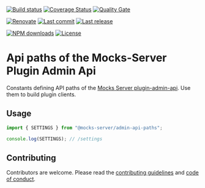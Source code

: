 [![Build status][build-image]][build-url] [![Coverage Status][coveralls-image]][coveralls-url] [![Quality Gate][quality-gate-image]][quality-gate-url]

[![Renovate](https://img.shields.io/badge/renovate-enabled-brightgreen.svg)](https://renovatebot.com) [![Last commit][last-commit-image]][last-commit-url] [![Last release][release-image]][release-url] 

[![NPM downloads][npm-downloads-image]][npm-downloads-url] [![License][license-image]][license-url]


# Api paths of the Mocks-Server Plugin Admin Api

Constants defining API paths of the [Mocks Server plugin-admin-api][plugin-admin-api-url]. Use them to build plugin clients.

## Usage

```js
import { SETTINGS } from "@mocks-server/admin-api-paths";

console.log(SETTINGS); // /settings
```

## Contributing

Contributors are welcome.
Please read the [contributing guidelines](.github/CONTRIBUTING.md) and [code of conduct](.github/CODE_OF_CONDUCT.md).

[plugin-admin-api-url]: https://github.com/mocks-server/plugin-admin-api

[coveralls-image]: https://coveralls.io/repos/github/mocks-server/admin-api-paths/badge.svg
[coveralls-url]: https://coveralls.io/github/mocks-server/admin-api-paths
[build-image]: https://github.com/mocks-server/admin-api-paths/workflows/build/badge.svg?branch=master
[build-url]: https://github.com/mocks-server/admin-api-paths/actions?query=workflow%3Abuild+branch%3Amaster
[last-commit-image]: https://img.shields.io/github/last-commit/mocks-server/admin-api-paths.svg
[last-commit-url]: https://github.com/mocks-server/admin-api-paths/commits
[license-image]: https://img.shields.io/npm/l/@mocks-server/admin-api-paths.svg
[license-url]: https://github.com/mocks-server/admin-api-paths/blob/master/LICENSE
[npm-downloads-image]: https://img.shields.io/npm/dm/@mocks-server/admin-api-paths.svg
[npm-downloads-url]: https://www.npmjs.com/package/@mocks-server/admin-api-paths
[quality-gate-image]: https://sonarcloud.io/api/project_badges/measure?project=mocks-server_admin-api-paths&metric=alert_status
[quality-gate-url]: https://sonarcloud.io/dashboard?id=mocks-server_admin-api-paths
[release-image]: https://img.shields.io/github/release-date/mocks-server/admin-api-paths.svg
[release-url]: https://github.com/mocks-server/admin-api-paths/releases
